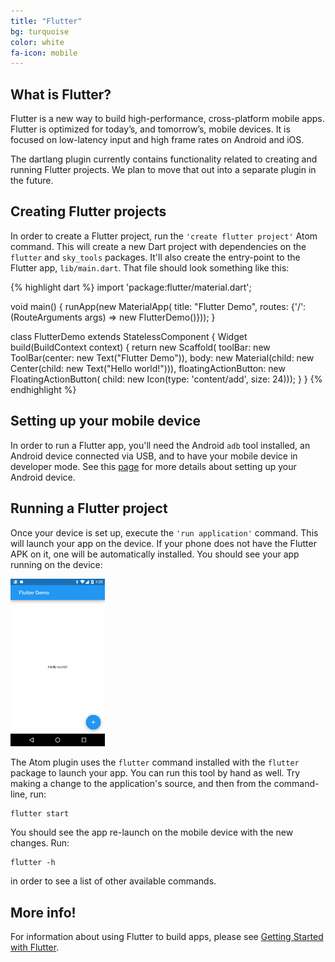 ```yaml
---
title: "Flutter"
bg: turquoise
color: white  
fa-icon: mobile
---
```


## What is Flutter?

Flutter is a new way to build high-performance, cross-platform mobile apps.
Flutter is optimized for today’s, and tomorrow’s, mobile devices. It is focused
on low-latency input and high frame rates on Android and iOS.

The dartlang plugin currently contains functionality related to creating and
running Flutter projects. We plan to move that out into a separate plugin in the
future.

## Creating Flutter projects

In order to create a Flutter project, run the `'create flutter project'` Atom
command. This will create a new Dart project with dependencies on the `flutter` and
`sky_tools` packages. It'll also create the entry-point to the Flutter app,
`lib/main.dart`. That file should look something like this:

{% highlight dart %}
import 'package:flutter/material.dart';

void main() {
  runApp(new MaterialApp(
      title: "Flutter Demo",
      routes: {'/': (RouteArguments args) => new FlutterDemo()}));
}

class FlutterDemo extends StatelessComponent {
  Widget build(BuildContext context) {
    return new Scaffold(
        toolBar: new ToolBar(center: new Text("Flutter Demo")),
        body: new Material(child: new Center(child: new Text("Hello world!"))),
        floatingActionButton: new FloatingActionButton(
            child: new Icon(type: 'content/add', size: 24)));
  }
}
{% endhighlight %}

## Setting up your mobile device

In order to run a Flutter app, you'll need the Android `adb` tool installed, an
Android device connected via USB, and to have your mobile device in developer
mode. See this
[page](https://flutter.github.io/getting-started/index.html#setting-up-your-android-device)
for more details about setting up your Android device.

## Running a Flutter project

Once your device is set up, execute the `'run application'` command. This will
launch your app on the device. If your phone does not have the Flutter APK on
it, one will be automatically installed. You should see your app running on the
device:

<img src="img/flutter_screen.png" width="30%" class="img-centered"/>

The Atom plugin uses the `flutter` command installed with the `flutter` package
to launch your app. You can run this tool by hand as well. Try making a change to
the application's source, and then from the command-line, run:

    flutter start

You should see the app re-launch on the mobile device with the new changes. Run:

    flutter -h

in order to see a list of other available commands.

## More info!

For information about using Flutter to build apps, please see
[Getting Started with Flutter](https://flutter.github.io/getting-started/).
